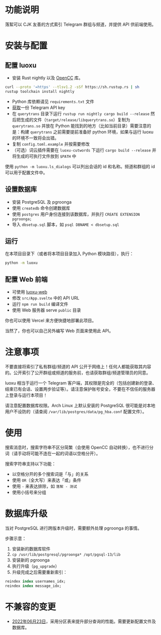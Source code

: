 功能说明
====

落絮可以 CJK 友善的方式索引 Telegram 群组与频道，并提供 API 供前端使用。

安装与配置
====

配置 luoxu
----

* 安装 Rust nightly 以及 [OpenCC](https://github.com/BYVoid/OpenCC) 库。

```bash
curl --proto '=https' --tlsv1.2 -sSf https://sh.rustup.rs | sh
rustup toolchain install nightly
```

* Python 库依赖请见 `requirements.txt` 文件
* [获取](https://core.telegram.org/api/obtaining_api_id)一份 Telegram API key
* 在 `querytrans` 目录下运行 `rustup run nightly cargo build --release` 然后把生成的文件（`target/release/libquerytrans.so`）复制为 `querytrans.so` 并放在 Python 能找到的地方（比如当前目录）需要注意的是：构建 `querytrans` 之前需要提前准备好 python 环境，如果与运行 luoxu 的环境不一致将会出错。
* 复制 `config.toml.example` 并按需要修改
* （可选）词云插件需要在 `luoxu-cutwords` 下运行 `cargo build --release` 并将生成的可执行文件放到 `$PATH` 中

使用 `python -m luoxu.ls_dialogs` 可以列出会话的 id 和名称。频道和群组的 id 可以用于配置文件中。

设置数据库
----

* 安装 PostgreSQL 及 pgroonga
* 使用 `createdb` 命令创建数据库
* 使用 `postgres` 用户身份连接到该数据库，并执行 `CREATE EXTENSION pgroonga;`
* 导入 `dbsetup.sql` 脚本，如 `psql DBNAME < dbsetup.sql`

运行
----

在本项目目录下（或者将本项目目录加入 Python 模块路径），执行：

```sh
python -m luoxu
```

配置 Web 前端
----

* 可使用 [luoxu-web](https://github.com/lilydjwg/luoxu-web)
* 修改 `src/App.svelte` 中的 API URL
* 运行 `npm run build` 编译文件
* 使用 Web 服务器 serve `public` 目录

你也可以使用 Vercel 来方便快捷地部署此项目。

当然了，你也可以自己另外编写 Web 页面来使用此 API。

注意事项
====

不要直接将索引了私有群组/频道的 API 公开于网络上！任何人都能获取其内容的。公开索引了公开群组或频道的服务前，也请获取群组/频道管理员的同意。

luoxu 相当于运行一个 Telegram 客户端，其权限是完全的（包括创建新的登录、结束已有会话、设置两步验证等）。请注意保护账号安全，不要在不信任的服务器上登录与运行本项目！

请注意配置数据库权限。Arch Linux 上默认安装的 PostgreSQL 很可能是对本地用户不设防的（请查阅 `/var/lib/postgres/data/pg_hba.conf` 配置文件）。

使用
====

搜索消息时，搜索字符串不区分简繁（会使用 OpenCC 自动转换），也不进行分词（请手动将可能不连在一起的词语以空格分开）。

搜索字符串支持以下功能：

* 以空格分开的多个搜索词是「与」的关系
* 使用 `OR`（全大写）来表达「或」条件
* 使用 `-` 来表达排除，如 `落絮 - 测试`
* 使用小括号来分组

数据库升级
====

当对 PostgreSQL 进行跨版本升级时，需要额外处理 pgroonga 的事情。

步骤示意：

1. 安装新的数据库软件
2. `cp /usr/lib/postgresql/pgroonga* /opt/pgsql-13/lib`
3. 安装新的 pgroonga
4. 执行升级（`pg_upgrade`）
5. 升级完成之后需要重新索引：

```sql
reindex index usernames_idx;
reindex index message_idx;
```

不兼容的变更
====

* [2022年06月23日](update-2022-06-23.md)，采用分区表来提升部分查询的性能。需要更新配置文件及数据库。
